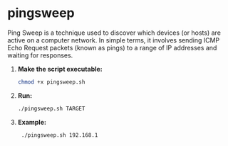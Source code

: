 # pingsweep

Ping Sweep is a technique used to discover which devices (or hosts) are active on a computer network. In simple terms, it involves sending ICMP Echo Request packets (known as pings) to a range of IP addresses and waiting for responses.

1. **Make the script executable:**
   ```bash
   chmod +x pingsweep.sh
2. **Run:**
   ```bash
   ./pingsweep.sh TARGET
3. **Example:**
   ```bash
    ./pingsweep.sh 192.168.1
  
